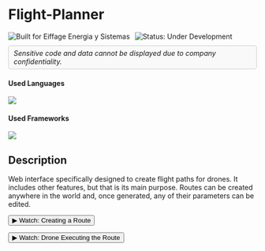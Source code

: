 # Flight-Planner

<div style="display: flex; align-items: center; gap: 10px; flex-wrap: wrap;">
  <!-- Built for badge -->
  <img src="https://img.shields.io/badge/Built%20for-Eiffage%20Energia%20y%20Sistemas-blue" alt="Built for Eiffage Energia y Sistemas" />
  <img src="https://img.shields.io/badge/Status-under%20development-orange" alt="Status: Under Development" />
  
  <!-- Confidentiality notice in a box -->
  <div style="border: 1px solid #ccc; padding: 6px 10px; border-radius: 4px; background-color: #f9f9f9;">
    <em>Sensitive code and data cannot be displayed due to company confidentiality.</em>
  </div>
</div>

<h4>Used Languages</h4>
<span> 
  <img src="https://img.shields.io/badge/python-3670A0?style=for-the-badge&logo=python&logoColor=ffdd54" />
</span>

<h4>Used Frameworks</h4>
<span>
  <img src="https://img.shields.io/badge/Streamlit-FF4B4B?style=for-the-badge&logo=Streamlit&logoColor=white" />
</span>


## Description
Web interface specifically designed to create flight paths for drones. It includes other features, but that is its main purpose. Routes can be created anywhere in the world and, once generated, any of their parameters can be edited.

<p>
  <a href="https://www.youtube.com/watch?v=VIDEO_ID_1" target="_blank">
    <button>▶ Watch: Creating a Route</button>
  </a>
</p>

<p>
  <a href="https://youtube.com/shorts/7t4SvFF7Y6o?feature=share" target="_blank">
    <button>▶ Watch: Drone Executing the Route</button>
  </a>
</p>


